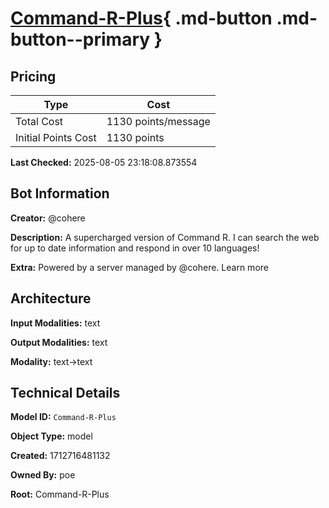 # [Command-R-Plus](https://poe.com/Command-R-Plus){ .md-button .md-button--primary }

## Pricing

| Type | Cost |
|------|------|
| Total Cost | 1130 points/message |
| Initial Points Cost | 1130 points |

**Last Checked:** 2025-08-05 23:18:08.873554


## Bot Information

**Creator:** @cohere

**Description:** A supercharged version of Command R. I can search the web for up to date information and respond in over 10 languages!

**Extra:** Powered by a server managed by @cohere. Learn more


## Architecture

**Input Modalities:** text

**Output Modalities:** text

**Modality:** text->text


## Technical Details

**Model ID:** `Command-R-Plus`

**Object Type:** model

**Created:** 1712716481132

**Owned By:** poe

**Root:** Command-R-Plus
